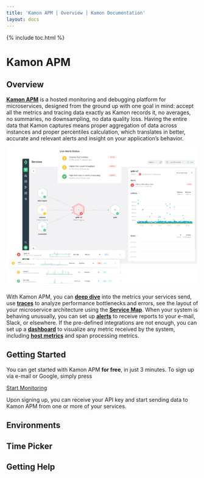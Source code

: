 ```yaml
---
title: 'Kamon APM | Overview | Kamon Documentation'
layout: docs
---
```


{% include toc.html %}

Kamon APM
====================

Overview
--------

__[Kamon APM][apm]__ is a hosted monitoring and debugging platform for microservices, designed from the ground up with one goal in mind: accept all the metrics and tracing data exactly as Kamon records it, no averages, no summaries, no downsampling, no data quality loss. Having the entire data that Kamon captures means proper aggregation of data across instances and proper percentiles calculation, which translates in better, accurate and relevant alerts and insight on your application’s behavior.

<img class="img-fluid my-4" src="/assets/img/apm-preview.png">

With Kamon APM, you can __[deep dive][analyze]__ into the metrics your services send, use __[traces][traces]__ to analyze performance bottlenecks and errors, see the layout of your microservice architecture using the __[Service Map][service-map]__. When your system is behaving unusually, you can set up __[alerts][alerts]__ to receive reports to your e-mail, Slack, or elsewhere. If the pre-defined integrations are not enough, you can set up a __[dashboard][dashboards]__ to visualize any metric received by the system, including __[host metrics][hosts]__ and span processing metrics.

Getting Started
----------------

You can get started with Kamon APM **for free**, in just 3 minutes. To sign up via e-mail or Google, simply press

<div class="w-100 text-center">
  <a
    href="#"
    class="onboarding-start-button btn-primary btn"
    data-url="signup?external=yes">
    Start Monitoring
  </a>
</div>

Upon signing up, you can receive your API key and start sending data to Kamon APM from one or more of your services.

Environments
-------------

Time Picker
------------

Getting Help
-------------

[apm]: https://apm.kamon.io
[analyze]: ./analyze/
[traces]: ./traces/
[service-map]: ./services/service-map/
[alerts]: ./alerts/
[dashboards]: ./dashboards/
[hosts]: ./hosts/
